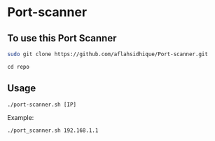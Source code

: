 # Port-scanner
## To use this Port Scanner

```bash
sudo git clone https://github.com/aflahsidhique/Port-scanner.git
```
```
cd repo
```
## Usage
```
./port-scanner.sh [IP]
```
Example:
```bash
./port_scanner.sh 192.168.1.1
```
